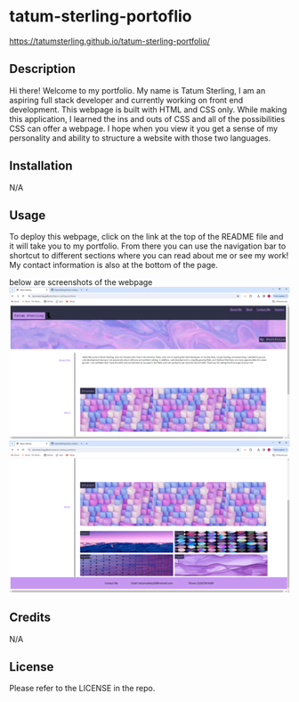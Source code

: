 # tatum-sterling-portoflio
https://tatumsterling.github.io/tatum-sterling-portfolio/
## Description
Hi there! Welcome to my portfolio. My name is Tatum Sterling, I am an aspiring full stack developer and currently working on front end development. This webpage is built with HTML and CSS only. While making this application, I learned the ins and outs of CSS and all of the possibilities CSS can offer a webpage. I hope when you view it you get a sense of my personality and ability to structure a website with those two languages. 

## Installation
N/A

## Usage
To deploy this webpage, click on the link at the top of the README file and it will take you to my portfolio. From there you can use the navigation bar to shortcut to different sections where you can read about me or see my work! My contact information is also at the bottom of the page.

below are screenshots of the webpage
![alt text](assets/images/portfolio.1.png)
![alt text](assets/images/portfolio.2.png)

## Credits
N/A

## License
Please refer to the LICENSE in the repo.
